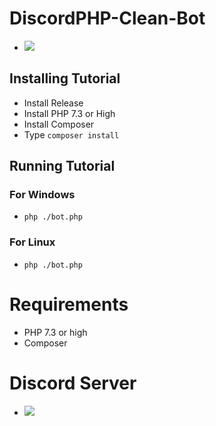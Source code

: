 # DiscordPHP-Clean-Bot
- [<a href="https://discord.gg/YM9cuQdAGy"><img src="https://img.shields.io/discord/115233111977099271?label=Discord"></a>](#)
## Installing Tutorial
* Install Release
* Install PHP 7.3 or High
* Install Composer
* Type `composer install`
## Running Tutorial
### For Windows
* `php ./bot.php`
### For Linux
* `php ./bot.php`
# Requirements
* PHP 7.3 or high
* Composer
# Discord Server
* <a href="https://discord.gg/YM9cuQdAGy"><img src="https://img.shields.io/discord/115233111977099271?label=Discord"></a>